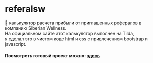 # referalsw
🧮 калькулятор расчета прибыли от приглашенных рефералов в компанию Siberian Wellness. <br>
На официальном сайте этот калькулятор выполнен на Tilda, <br>
я сделал это в чистом коде html и css с привлечением bootstrap и javascript.<br>
#### Посмотреть готовый проект можно: [здесь](https://swreferal.github.io)
